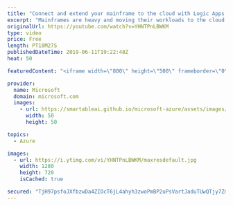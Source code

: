 ```yaml
---
title: "Connect and extend your mainframe to the cloud with Logic Apps | Azure Friday"
excerpt: "Mainframes are heavy and moving their workloads to the cloud takes time. Using the Logic Apps connector for IBM 3270 'green screens' you can now easily record mainframe applications and drive them from Logic Apps. This capability, sometimes termed, RPA (robotic process automation), enables you to extend"
originalUrl: https://youtube.com/watch?v=YHNTPnLBWKM
type: video
price: Free
length: PT10M27S
publishedDateTime: 2019-06-11T19:22:48Z
heat: 50

featuredContent: "<iframe width=\"800\" height=\"500\" frameborder=\"0\" src=\"https://www.youtube.com/embed/YHNTPnLBWKM\" allow=\"accelerometer; autoplay; encrypted-media; gyroscope; picture-in-picture\" allowfullscreen></iframe>"

provider:
  name: Microsoft
  domain: microsoft.com
  images:
    - url: https://smartableai.github.io/microsoft-azure/assets/images/organizations/microsoft.com-50x50.jpg
      width: 50
      height: 50

topics:
  - Azure

images:
  - url: https://i.ytimg.com/vi/YHNTPnLBWKM/maxresdefault.jpg
    width: 1280
    height: 720
    isCached: true

secured: "TjH97psfoJXfbzwDa4ZIOcT6jL4ahyh3zwoPmBP2uPsVartJaduTUwQTjy7ZmEwXErTASptboqx+5dEemXds4BLbl2j/Y4jBl6i+rjoIa5ZraHQ3tzBGelWCvh6D14hhqC7ccUomjWfu0bv0ai+H6XqxJOLXz0dhJ+FcaGS9qMT8hXDYTWLK79SkCqFkwpZlmRzKyIO43hFk7Pbd5QSWLb5Bm1SK16p3Y6O4Yn1Yg2JZCzp15+u5svReYnUKAtVW6EAucFAQnvC3Pq0w0TaB3Vi6fJtcDsCUttpYhNU8PM/seTBd33M0+pfdhl1ZOXlV296SdNGIyvnJOv3vxgnZ5eZAPLBYtdXuRS85qgtmmNiSUMY/z1/hkvkM27RHvgvYyRuNI6lggXuXHXztE8qHg+e+MTJwrhwjbsBrxetrv2E=;Nuj6yMlsMwrv7MtcwwyZFA=="
---
```


